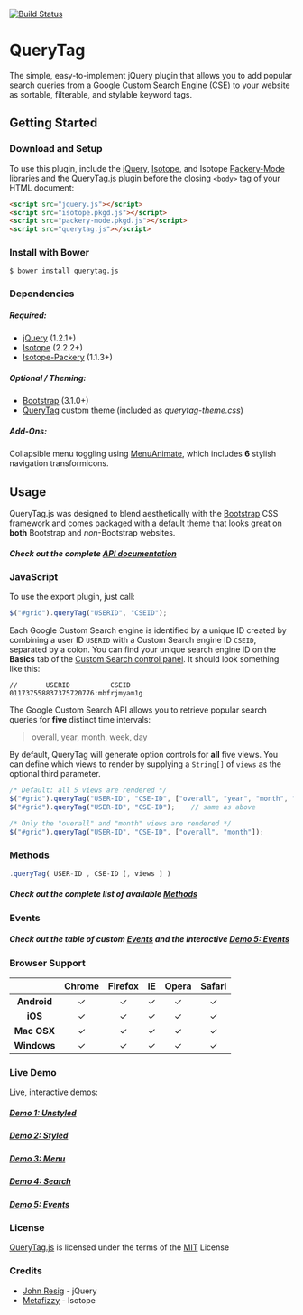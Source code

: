 [![Build Status](https://travis-ci.org/clarketm/QueryTag.svg?branch=master)](https://travis-ci.org/clarketm/QueryTag)
# QueryTag
The simple, easy-to-implement jQuery plugin that allows you to add popular search queries from a Google Custom Search Engine (CSE) to your website as sortable, filterable, and stylable keyword tags.

## Getting Started

### Download and Setup

To use this plugin, include the [jQuery](http://www.jquery.com), [Isotope](http://isotope.metafizzy.co/), and Isotope [Packery-Mode](http://isotope.metafizzy.co/layout-modes/packery.html) libraries and the QueryTag.js plugin before the closing `<body>` tag of your HTML document:

```html
<script src="jquery.js"></script>
<script src="isotope.pkgd.js"></script>
<script src="packery-mode.pkgd.js"></script>
<script src="querytag.js"></script>
```

### Install with Bower

```shell
$ bower install querytag.js
```

### Dependencies

##### Required:

* [jQuery](https://jquery.com) (1.2.1+)
* [Isotope](http://isotope.metafizzy.co/) (2.2.2+)
* [Isotope-Packery](http://isotope.metafizzy.co/layout-modes/packery.html) (1.1.3+)

##### Optional / Theming:

* [Bootstrap](http://getbootstrap.com/getting-started/#download) (3.1.0+)
* [QueryTag](http://www.clarketravis.com/querytag) custom theme (included as *querytag-theme.css*)

##### Add-Ons:
Collapsible menu toggling using [MenuAnimate](https://github.com/clarketm/MenuAnimate), which includes **6** stylish navigation transformicons.


## Usage
QueryTag.js was designed to blend aesthetically with the [Bootstrap](http://getbootstrap.com/getting-started/#download) CSS framework and comes packaged with a default theme that looks great on **both** Bootstrap and *non*-Bootstrap websites.

##### Check out the complete [API documentation](http://www.clarketravis.com/querytag)

### JavaScript

To use the export plugin, just call:

```js
$("#grid").queryTag("USERID", "CSEID");
```

Each Google Custom Search engine is identified by a unique ID created by combining a user ID `USERID` with a Custom Search engine ID `CSEID`, separated by a colon. You can find your unique search engine ID on the **Basics** tab of the [Custom Search control panel](http://cse.google.com/manage/all). It should look something like this:

```
//       USERID          CSEID
011737558837375720776:mbfrjmyam1g
```

The Google Custom Search API allows you to retrieve popular search queries for **five** distinct time intervals:

> overall, year, month, week, day

By default, QueryTag will generate option controls for **all** five views. You can define which views to render by supplying a `String[]` of `views` as the optional third parameter.

```js
/* Default: all 5 views are rendered */
$("#grid").queryTag("USER-ID", "CSE-ID", ["overall", "year", "month", "week", "day"]);
$("#grid").queryTag("USER-ID", "CSE-ID");    // same as above

/* Only the "overall" and "month" views are rendered */
$("#grid").queryTag("USER-ID", "CSE-ID", ["overall", "month"]);
```                        

### Methods
```js
.queryTag( USER-ID , CSE-ID [, views ] )
```
##### Check out the complete list of available [Methods](http://www.clarketravis.com/querytag/#methods)

### Events
##### Check out the table of custom [Events](http://www.clarketravis.com/querytag/#methods) and the interactive [Demo 5: Events](http://www.clarketravis.com/querytag/demo5.php)


### Browser Support

|  | Chrome | Firefox | IE   | Opera | Safari |
| :------: | :------: | :-------: | :---: | :-----: | :------: |
| __Android__  |    &#10003;   |    &#10003;    | &#10003; |   &#10003;   |  &#10003;   |
| __iOS__  |    &#10003;   |  &#10003;    | &#10003; |   &#10003;   |   &#10003;    |
| **Mac OSX**|    &#10003;   |    &#10003;    | &#10003; |   &#10003;  |   &#10003;    |
| **Windows** |    &#10003;   |    &#10003;    | &#10003; |   &#10003;   |   &#10003;    |


### Live Demo 
Live, interactive demos:
##### [Demo 1: Unstyled](http://www.clarketravis.com/querytag/demo1.html)
##### [Demo 2: Styled](http://www.clarketravis.com/querytag/demo2.html)
##### [Demo 3: Menu](http://www.clarketravis.com/querytag/demo3.html)
##### [Demo 4: Search](http://www.clarketravis.com/querytag/demo4.php)
##### [Demo 5: Events](http://www.clarketravis.com/querytag/demo5.php)

### License
[QueryTag.js](http://www.clarketravis.com/querytag) is licensed under the terms of the [MIT](http://opensource.org/licenses/mit-license.php) License

### Credits

* [John Resig](https://github.com/jeresig) - jQuery
* [Metafizzy](https://github.com/metafizzy/isotope) - Isotope
